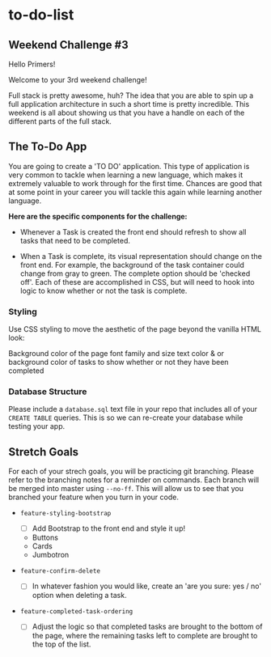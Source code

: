 # to-do-list

## Weekend Challenge #3

Hello Primers! 

Welcome to your 3rd weekend challenge!

Full stack is pretty awesome, huh? The idea that you are able to spin up a full application architecture in such a short time is pretty incredible. This weekend is all about showing us that you have a handle on each of the different parts of the full stack. 

## The To-Do App

You are going to create a 'TO DO' application. This type of application is very common to tackle when learning a new language, which makes it extremely valuable to work through for the first time. Chances are good that at some point in your career you will tackle this again while learning another language.

**Here are the specific components for the challenge:**

<!-- * Create a front end experience that allows a user to create a Task. -->
<!-- * When the Task is created, it should be stored inside of a database (SQL) -->
* Whenever a Task is created the front end should refresh to show all tasks that need to be completed.
<!-- * Each Task should have an option to 'Complete' or 'Delete'. -->
* When a Task is complete, its visual representation should change on the front end. For example, the background of the task container could change from gray to green. The complete option should be  'checked off'. Each of these are accomplished in CSS, but will need to hook into logic to know whether or not the task is complete.
<!-- * Whether or not a Task is complete should also be stored in the database. -->
<!-- * Deleting a Task should remove it both from the front end as well as the Database. -->

### Styling

Use CSS styling to move the aesthetic of the page beyond the vanilla HTML look:

Background color of the page
font family and size
text color & or background color of tasks to show whether or not they have been completed

<!-- ### Approach

We would recommend you spend some time thinking about how to approach this problem. Think through all the logic that will be needed prior to writing any code. Take your time, relax, remember that impostor syndrome is real, and that you are capable of knocking this out of the park! -->

<!-- ### Create a Database

Be sure to create a new database through Postico. Use the name `weekend-to-do-app`. You will need to use this name in your database connection configuration on your server. -->

### Database Structure

Please include a `database.sql` text file in your repo that includes all of your `CREATE TABLE` queries. This is so we can re-create your database while testing your app.

## Stretch Goals

For each of your strech goals, you will be practicing git branching. Please refer to the branching notes for a reminder on commands. Each branch will be merged into master using `--no-ff`. This will allow us to see that you branched your feature when you turn in your code.

- `feature-styling-bootstrap` 

    - [ ]  Add Bootstrap to the front end and style it up!
     -  Buttons
     -  Cards
     -  Jumbotron

- `feature-confirm-delete`

    - [ ]  In whatever fashion you would like, create an 'are you sure: yes / no' option when deleting a task.

- `feature-completed-task-ordering` 

    - [ ]  Adjust the logic so that completed tasks are brought to the bottom of the page, where the remaining tasks left to complete are brought to the top of the list.